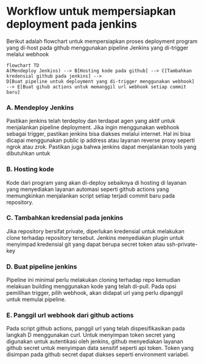 # Workflow untuk mempersiapkan deployment pada jenkins
Berikut adalah flowchart untuk mempersiapkan proses deployment program yang di-host pada github menggunakan pipeline Jenkins yang di-trigger melalui webhook
```mermaid
flowchart TD
A(Mendeploy Jenkins) --> B[Hosting kode pada github] --> C[Tambahkan kredensial github pada jenkins] -->
D[Buat pipeline untuk deployment yang di-trigger menggunakan webhook] --> E[Buat gihub actions untuk memanggil url webhook setiap commit baru]
```

### A. Mendeploy Jenkins
Pastikan jenkins telah terdeploy dan terdapat agen yang aktif untuk menjalankan pipeline deployment. Jika ingin menggunakan webhook sebagai trigger, pastikan jenkins bisa diakses melalui internet. Hal ini bisa dicapai menggunakan public ip address atau layanan reverse proxy seperti ngrok atau zrok. Pastikan juga bahwa jenkins dapat menjalankan tools yang dibutuhkan untuk 
### B. Hosting kode
Kode dari program yang akan di-deploy sebaiknya di hosting di layanan yang menyediakan layanan automasi seperti github actions yang memungkinkan menjalankan script setiap terjadi commit baru pada repository.
### C. Tambahkan kredensial pada jenkins
Jika repository bersifat private, diperlukan kredensial untuk melakukan clone terhadap repository tersebut. Jenkins menyediakan plugin untuk menyimpad kredensial git yang dapat berupa secret token atau ssh-private-key
### D. Buat pipeline jenkins
Pipeline ini minimal perlu melakukan cloning terhadap repo kemudian melakuan building menggunakan kode yang telah di-pull. Pada opsi pemilihan trigger, pilih webhook, akan didapat url yang perlu dipanggil untuk memulai pipeline.
### E. Panggil url webhook dari github actions
Pada script github actions, panggil url yang telah dispesifikasikan pada langkah D menggunakan curl. Untuk menyimpan token secret yang digunakan untuk autentikasi oleh jenkins, github menyediakan layanan github secret untuk menyimpan data sensitif seperti api token. Token yang disimpan pada github secret dapat diakses seperti environment variabel. 
